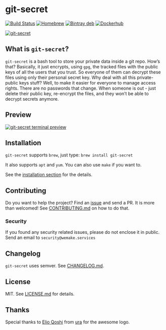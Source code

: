 # git-secret

[![Build Status](https://img.shields.io/travis/sobolevn/git-secret/master.svg)](https://travis-ci.org/sobolevn/git-secret) [![Homebrew](https://img.shields.io/homebrew/v/git-secret.svg)](http://braumeister.org/formula/git-secret) [![Bintray deb](https://img.shields.io/bintray/v/sobolevn/deb/git-secret.svg)](https://bintray.com/sobolevn/deb/git-secret/view) [![Dockerhub](https://img.shields.io/docker/pulls/sobolevn/git-secret.svg)](https://hub.docker.com/r/sobolevn/git-secret/)

[![git-secret](https://raw.githubusercontent.com/sobolevn/git-secret/gh-pages/images/git-secret-big.png)](http://git-secret.io/)

## What is `git-secret`?

`git-secret` is a bash tool to store your private data inside a git repo. How’s that? Basically, it just encrypts, using `gpg`, the tracked files with the public keys of all the users that you trust. So everyone of them can decrypt these files using only their personal secret key. Why deal with all this private-public keys stuff? Well, to make it easier for everyone to manage access rights. There are no passwords that change. When someone is out - just delete their public key, re-encrypt the files, and they won’t be able to decrypt secrets anymore.

## Preview

[![git-secret terminal preview](https://asciinema.org/a/41811.png)](https://asciinema.org/a/41811?autoplay=1)

## Installation

`git-secret` supports `brew`, just type: `brew install git-secret`

It also supports `apt` and `yum`. You can also use `make` if you want to.

See the [installation section](http://git-secret.io/installation) for the details.

## Contributing

Do you want to help the project? Find an [issue](https://github.com/sobolevn/git-secret/issues) and send a PR. It is more than welcomed! See [CONTRIBUTING.md](CONTRIBUTING.md) on how to do that.

### Security

If you found any security related issues, please do not enclose it in public. Send an email to `security@wemake.services`

## Changelog

`git-secret` uses semver. See [CHANGELOG.md](CHANGELOG.md).

## License

MIT. See [LICENSE.md](LICENSE.md) for details.

## Thanks

Special thanks to [Elio Qoshi](https://elioqoshi.me/sq/) from [ura](http://ura.design/) for the awesome logo.
